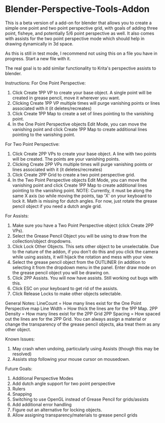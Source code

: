 # Blender-Perspective-Tools-Addon
This is a beta version of a add-on for blender that allows you to create a simple one point and two point perspective grid, with goals of adding three point, fisheye, and potentially 5/6 point perspective as well.
It also comes with assists for the two point perspective mode which should help in drawing dynamically in 3d space.

As this is still in test mode, I recommend not using this on a file you have in progress. Start a new file with it.

The real goal is to add similar functionality to Krita's perspective assists to blender.

Instructions:
For One Point Perspective:
1. Click Create 1PP VP to create your base object. A single point will be created in grease pencil, move it wherever you want.
2. Clicking Create 1PP VP multiple times will purge vanishing points or lines associated with it (it deletes/recreates)
3. Click Create 1PP Map to create a set of lines pointing to the vanishing point.
4. In the One Point Perspective objects Edit Mode, you can move the vanishing point and click Create 1PP Map to create additional lines pointing to the vanishing point.

For Two Point Perspective:
1. Click Create 2PP VPs to create your base object. A line with two points will be created. The points are your vanishing points.
2. Clicking Create 2PP VPs multiple times will purge vanishing points or lines associated with it (it deletes/recreates)
3. Click Create 2PP Grid to create a two point perspective grid.
4. In the Two Point Perspective objects Edit Mode, you can move the vanishing point and click Create 1PP Map to create additional lines pointing to the vanishing point.
  NOTE: Currently, it must be along the same X axis (so while moving the points, tap 'X' on your keyboard to lock it. 
    Math is missing for dutch angles. For now, just rotate the grease pencil object if you need a dutch angle grid.

For Assists:
  1. Make sure you have a Two Point Perspective object (click Create 2PP VPs).
  2. Select the Grease Pencil Object you will be using to draw from the collection/object dropdowns.
  3. Click Lock Other Objects. 
    This sets other object to be unselectable. Due to the nature of the addon, if you don't do this and you click the camera while using assists, it will hijack the rotation and mess with your view.
  4. Select the grease pencil object from the OUTLINER (in addition to selecting it from the dropdown menu in the panel. Enter draw mode on the grease pencil object you will be drawing on.
  5. Click 2PP Assists. You will now have assists. Still working out bugs with this.
  6. Click ESC on your keyboard to get rid of the assists.
  7. Click Release Locks to make other objects selectable.
    
General Notes: 
LineCount = How many lines exist for the One Point Perspective map
Line Width = How thick the lines are for the 1PP Map.
2PP Density = How many lines exist for the 2PP Grid
2PP Spacing = How spaced out the lines are for the 2PP Grid.
You can always assign a material or change the transparency of the grease pencil objects, aka treat them as any other object.

Known Issues:
1. May crash when undoing, particularly using Assists (though this may be resolved)
2. Assists stop following your mouse cursor on mousedown.
  
 Future Goals: 
1. Additional Perspective Modes
2. Add dutch angle support for two point perspective
3. Rulers
4. Snapping
5. Switching to use OpenGL instead of Grease Pencil for grids/assists
6. Add additional error handling 
7. Figure out an alternative for locking objects.
8. Allow assigning transparency/materials to grease pencil grids
